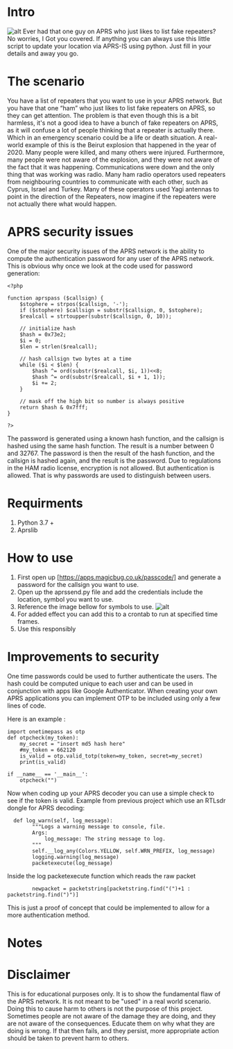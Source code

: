 # Intro
![alt](https://external-content.duckduckgo.com/iu/?u=http%3A%2F%2Fqrznow.com%2Fwp-content%2Fuploads%2F2015%2F11%2Faprsfi-largerlogo-blog-scaled.png&f=1&nofb=1)
Ever had that one guy on APRS who just likes to list fake repeaters? No worries, I Got you covered. If anything you can always use this little script to update your location via APRS-IS using python. Just fill in your details and away you go.  
# The scenario
You have a list of repeaters that you want to use in your APRS network. But you have that one “ham” who just likes to list fake repeaters on APRS, so they can get attention. The problem is that even though this is a bit harmless, it's not a good idea to have a bunch of fake repeaters on APRS, as it will confuse a lot of people thinking that a repeater is actually there. Which in an emergency scenario could be a life or death situation. A real-world example of this is the Beirut explosion that happened in the year of 2020. Many people were killed, and many others were injured. Furthermore, many people were not aware of the explosion, and they were not aware of the fact that it was happening. Communications were down and the only thing that was working was radio. Many ham radio operators used repeaters from neighbouring countries to communicate with each other, such as Cyprus, Israel and Turkey. Many of these operators used Yagi antennas to point in the direction of the Repeaters, now imagine if the repeaters were not actually there what would happen. 
# APRS security issues
One of the major security issues of the APRS network is the ability to compute the authentication password for any user of the APRS network. 
This is obvious why once we look at the code used for password generation:
```
<?php

function aprspass ($callsign) { 
	$stophere = strpos($callsign, '-'); 
	if ($stophere) $callsign = substr($callsign, 0, $stophere); 
	$realcall = strtoupper(substr($callsign, 0, 10)); 

	// initialize hash 
	$hash = 0x73e2; 
	$i = 0; 
	$len = strlen($realcall); 

	// hash callsign two bytes at a time 
	while ($i < $len) { 
		$hash ^= ord(substr($realcall, $i, 1))<<8; 
		$hash ^= ord(substr($realcall, $i + 1, 1)); 
		$i += 2; 
	} 

	// mask off the high bit so number is always positive 
	return $hash & 0x7fff; 
} 

?>
```
The password is generated using a known hash function, and the callsign is hashed using the same hash function. The result is a number between 0 and 32767. The password is then the result of the hash function, and the callsign is hashed again, and the result is the password.
Due to regulations in the HAM radio license, encryption is not allowed. But authentication is allowed. That is why passwords are used to distinguish  between users. 
# Requirments 
1. Python 3.7 +
2. Aprslib


# How to use 

1. First open up [https://apps.magicbug.co.uk/passcode/] and generate a password for the callsign you want to use. 
2. Open up the aprssend.py file and add the credentials include the location, symbol you want to use.
3. Reference the image bellow for symbols to use.
   ![alt](http://www.aprs.org/symbols/Icon-set.gif)
3. For added effect you can add this to a crontab to run at specified time frames. 
4. Use this responsibly 

# Improvements to security
One time passwords could be used to further authenticate the users. The hash could be computed unique to each user and can be used in conjunction with apps like Google Authenticator. 
When creating your own APRS applications you can implement OTP to be included using only a few lines of code. 

Here is an example : 
```
import onetimepass as otp
def otpcheck(my_token):
    my_secret = "insert md5 hash here"
    #my_token = 662120
    is_valid = otp.valid_totp(token=my_token, secret=my_secret)
    print(is_valid)

if __name__ == '__main__':
    otpcheck("")
```
Now when coding up your APRS decoder you can use a simple check to see if the token is valid. Example from previous project which use an RTLsdr dongle for APRS decoding:

```
  def log_warn(self, log_message):
        """Logs a warning message to console, file.
        Args:
            log_message: The string message to log.
        """
        self.__log_any(Colors.YELLOW, self.WRN_PREFIX, log_message)
        logging.warning(log_message)
        packetexecute(log_message)
```

Inside the log packetexecute function which reads the raw packet
```
        newpacket = packetstring[packetstring.find("(")+1 : packetstring.find(")")]
```
This is just a proof of concept that could be implemented to allow for a more authentication method. 
# Notes



# Disclaimer
This is for educational purposes only. It is to show the fundamental flaw of the APRS network. It is not meant to be "used" in a real world scenario. Doing this to cause harm to others is not the purpose of this project. Sometimes people are not aware of the damage they are doing, and they are not aware of the consequences. Educate them on why what they are doing is wrong. If that then fails, and they persist, more appropriate action should be taken to prevent harm to others.